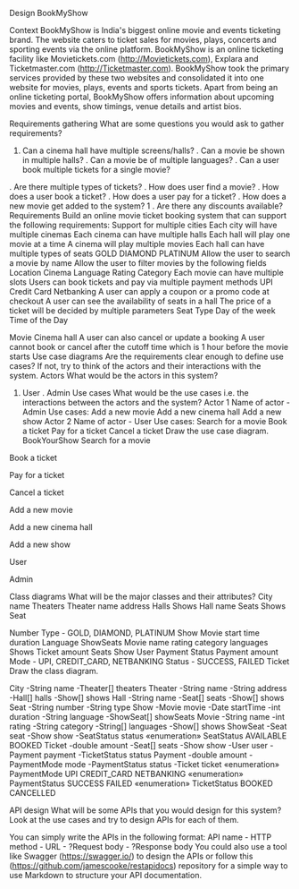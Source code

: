 Design BookMyShow

Context
BookMyShow is India's biggest online movie and events ticketing brand. The
website caters to ticket sales for movies, plays, concerts and sporting events via
the online platform.
BookMyShow is an online ticketing facility like Movietickets.com
(http://Movietickets.com), Explara and Ticketmaster.com (http://Ticketmaster.com).
BookMyShow took the primary services provided by these two websites and
consolidated it into one website for movies, plays, events and sports tickets. Apart
from being an online ticketing portal, BookMyShow offers information about
upcoming movies and events, show timings, venue details and artist bios.

Requirements gathering
What are some questions you would ask to gather requirements?
1. Can a cinema hall have multiple screens/halls?
. Can a movie be shown in multiple halls?
. Can a movie be of multiple languages?
. Can a user book multiple tickets for a single movie?

. Are there multiple types of tickets?
. How does user find a movie?
. How does a user book a ticket?
. How does a user pay for a ticket?
. How does a new movie get added to the system?
1
. Are there any discounts available?
Requirements
Build an online movie ticket booking system that can support the following
requirements:
Support for multiple cities
Each city will have multiple cinemas
Each cinema can have multiple halls
Each hall will play one movie at a time
A cinema will play multiple movies
Each hall can have multiple types of seats
GOLD
DIAMOND
PLATINUM
Allow the user to search a movie by name
Allow the user to filter movies by the following fields
Location
Cinema
Language
Rating
Category
Each movie can have multiple slots
Users can book tickets and pay via multiple payment methods
UPI
Credit Card
Netbanking
A user can apply a coupon or a promo code at checkout
A user can see the availability of seats in a hall
The price of a ticket will be decided by multiple parameters
Seat Type
Day of the week
Time of the Day

Movie
Cinema hall
A user can also cancel or update a booking
A user cannot book or cancel after the cutoff time which is 1 hour before the
movie starts
Use case diagrams
Are the requirements clear enough to define use cases?
If not, try to think of the actors and their interactions with the system.
Actors
What would be the actors in this system?
1. User
. Admin
Use cases
What would be the use cases i.e. the interactions between the actors and the
system?
Actor 1
Name of actor - Admin
Use cases:
Add a new movie
Add a new cinema hall
Add a new show
Actor 2
Name of actor - User
Use cases:
Search for a movie
Book a ticket
Pay for a ticket
Cancel a ticket
Draw the use case diagram.
BookYourShow
Search for a movie

Book a ticket

Pay for a ticket

Cancel a ticket

Add a new movie

Add a new cinema hall

Add a new show

User

Admin

Class diagrams
What will be the major classes and their attributes?
City
name
Theaters
Theater
name
address
Halls
Shows
Hall
name
Seats
Shows
Seat

Number
Type - GOLD, DIAMOND, PLATINUM
Show
Movie
start time
duration
Language
ShowSeats
Movie
name
rating
category
languages
Shows
Ticket
amount
Seats
Show
User
Payment
Status
Payment
amount
Mode - UPI, CREDIT_CARD, NETBANKING
Status - SUCCESS, FAILED
Ticket
Draw the class diagram.

City
-String name
-Theater[] theaters
Theater
-String name
-String address
-Hall[] halls
-Show[] shows
Hall
-String name
-Seat[] seats
-Show[] shows
Seat
-String number
-String type
Show
-Movie movie
-Date startTime
-int duration
-String language
-ShowSeat[] showSeats
Movie
-String name
-int rating
-String category
-String[] languages
-Show[] shows
ShowSeat
-Seat seat
-Show show
-SeatStatus status
«enumeration»
SeatStatus
AVAILABLE BOOKED
Ticket
-double amount
-Seat[] seats
-Show show
-User user
-Payment payment
-TicketStatus status
Payment
-double amount
-PaymentMode mode
-PaymentStatus status
-Ticket ticket
«enumeration» PaymentMode UPI CREDIT_CARD NETBANKING
«enumeration» PaymentStatus
SUCCESS FAILED
«enumeration» TicketStatus
BOOKED
CANCELLED

API design
What will be some APIs that you would design for this system?
Look at the use cases and try to design APIs for each of them.

You can simply write the APIs in the following format:
API name - HTTP method - URL - ?Request body - ?Response body
You could also use a tool like Swagger (https://swagger.io/) to design the APIs or follow
this (https://github.com/jamescooke/restapidocs) repository for a simple way to use
Markdown to structure your API documentation.
